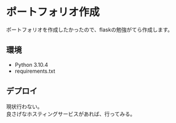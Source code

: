 # ポートフォリオ作成
ポートフォリオを作成したかったので、flaskの勉強がてら作成します。

## 環境
- Python 3.10.4
- requirements.txt

## デプロイ
現状行わない。  
良さげなホスティングサービスがあれば、行ってみる。